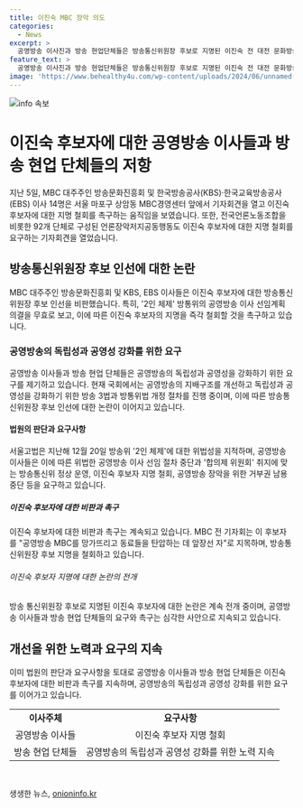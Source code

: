 ```yaml
---
title: 이진숙 MBC 장악 의도
categories:
  - News
excerpt: >
  공영방송 이사진과 방송 현업단체들은 방송통신위원장 후보로 지명된 이진숙 전 대전 문화방송(MBC) 사장에 강력한 저항을 펼치고 있다. 그들은 2인 체제의 지명 과정을 비판하며, 현 정부의 방송장악 의도를 지적하고 있다. 또한, 이진숙의 MBC 내 탄압과 공영방송 파괴 의도를 비난하며, 그녀의 후보 지명을 촉구하고 있다. 사람들은 이에 대한 거세운 반발에 주목하며, 방송 현업의 민심을 담은 이야기에 이목을 집중할 것으로 예상된다.
feature_text: >
  공영방송 이사진과 방송 현업단체들은 방송통신위원장 후보로 지명된 이진숙 전 대전 문화방송(MBC) 사장에 강력한 저항을 펼치고 있다. 그들은 2인 체제의 지명 과정을 비판하며, 현 정부의 방송장악 의도를 지적하고 있다. 또한, 이진숙의 MBC 내 탄압과 공영방송 파괴 의도를 비난하며, 그녀의 후보 지명을 촉구하고 있다. 사람들은 이에 대한 거세운 반발에 주목하며, 방송 현업의 민심을 담은 이야기에 이목을 집중할 것으로 예상된다.
image: 'https://www.behealthy4u.com/wp-content/uploads/2024/06/unnamed-file.png'
---
```


<p><img src="https://www.behealthy4u.com/wp-content/uploads/2024/06/unnamed-file.png" alt="info 속보" /></p>

<h1>이진숙 후보자에 대한 공영방송 이사들과 방송 현업 단체들의 저항</h1>

<p data-ke-size="size16">지난 5일, MBC 대주주인 방송문화진흥회 및 한국방송공사(KBS)·한국교육방송공사(EBS) 이사 14명은 서울 마포구 상암동 MBC경영센터 앞에서 기자회견을 열고 이진숙 후보자에 대한 지명 철회를 촉구하는 움직임을 보였습니다. 또한, 전국언론노동조합을 비롯한 92개 단체로 구성된 언론장악저지공동행동도 이진숙 후보자에 대한 지명 철회를 요구하는 기자회견을 열었습니다.</p>

<h2 data-ke-size="size26">방송통신위원장 후보 인선에 대한 논란</h2>

<p data-ke-size="size16">MBC 대주주인 방송문화진흥회 및 KBS, EBS 이사들은 이진숙 후보자에 대한 방송통신위원장 후보 인선을 비판했습니다. 특히, '2인 체제' 방통위의 공영방송 이사 선임계획 의결을 무효로 보고, 이에 따른 이진숙 후보자의 지명을 즉각 철회할 것을 촉구하고 있습니다.</p>

<h3 data-ke-size="size24">공영방송의 독립성과 공영성 강화를 위한 요구</h3>

<p data-ke-size="size16">공영방송 이사들과 방송 현업 단체들은 공영방송의 독립성과 공영성을 강화하기 위한 요구를 제기하고 있습니다. 현재 국회에서는 공영방송의 지배구조를 개선하고 독립성과 공영성을 강화하기 위한 방송 3법과 방통위법 개정 절차를 진행 중이며, 이에 따른 방송통신위원장 후보 인선에 대한 논란이 이어지고 있습니다.</p>

<h4 data-ke-size="size22">법원의 판단과 요구사항</h4>

<p data-ke-size="size16">서울고법은 지난해 12월 20일 방송위 '2인 체제'에 대한 위법성을 지적하며, 공영방송 이사들은 이에 따른 위법한 공영방송 이사 선임 절차 중단과 '합의제 위원회' 취지에 맞는 방송통신위 정상 운영, 이진숙 후보자 지명 철회, 공영방송 장악을 위한 거부권 남용 중단 등을 요구하고 있습니다.</p>

<h5 data-ke-size="size20">이진숙 후보자에 대한 비판과 촉구</h5>

<p data-ke-size="size16">이진숙 후보자에 대한 비판과 촉구는 계속되고 있습니다. MBC 전 기자회는 이 후보자를 "공영방송 MBC를 망가뜨리고 동료들을 탄압하는 데 앞장선 자"로 지목하며, 방송통신위원장 후보 지명을 철회하고 있습니다.</p>

<h6 data-ke-size="size18">이진숙 후보자 지명에 대한 논란의 전개</h6>

<p data-ke-size="size16">방송 통신위원장 후보로 지명된 이진숙 후보자에 대한 논란은 계속 전개 중이며, 공영방송 이사들과 방송 현업 단체들의 요구와 촉구는 심각한 사안으로 지속되고 있습니다.</p>

<h2 data-ke-size="size26">개선을 위한 노력과 요구의 지속</h2>

<p data-ke-size="size16">이미 법원의 판단과 요구사항을 토대로 공영방송 이사들과 방송 현업 단체들은 이진숙 후보자에 대한 비판과 촉구를 지속하며, 공영방송의 독립성과 공영성 강화를 위한 요구를 이어가고 있습니다.</p>

<table>
  <tbody>
    <tr>
      <td style="text-align: center; height: 17px;"><b>이사주체</b></td>
      <td style="text-align: center; height: 17px;"><b>요구사항</b></td>
    </tr>
    <tr>
      <td style="text-align: center; height: 17px;">공영방송 이사들</td>
      <td style="text-align: center; height: 17px;">이진숙 후보자 지명 철회</td>
    </tr>
    <tr>
      <td style="text-align: center; height: 17px;">방송 현업 단체들</td>
      <td style="text-align: center; height: 17px;">공영방송의 독립성과 공영성 강화를 위한 노력 지속</td>
    </tr>
  </tbody>
</table>

<p data-ke-size="size16">&nbsp;</p>
생생한 뉴스, <a href="https://onioninfo.kr" rel="dofollow">onioninfo.kr</a>


